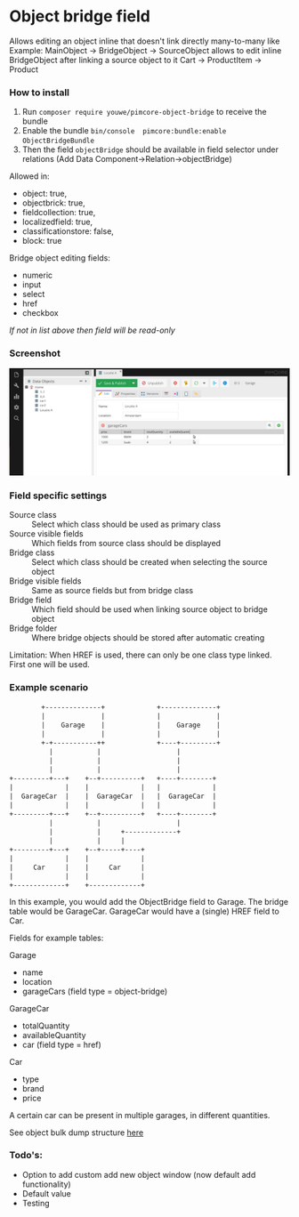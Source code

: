 # Object bridge field

Allows editing an object inline that doesn't link directly many-to-many like
Example:
MainObject -> BridgeObject -> SourceObject allows to edit inline BridgeObject after linking a source object to it
Cart -> ProductItem -> Product

### How to install

1. Run ``composer require youwe/pimcore-object-bridge`` to receive the bundle
2. Enable the bundle ``bin/console  pimcore:bundle:enable ObjectBridgeBundle``
3. Then the field ``objectBridge`` should be available in field selector under relations (Add Data Component->Relation->objectBridge)

Allowed in:
* object: true,
* objectbrick: true,
* fieldcollection: true,
* localizedfield: true,
* classificationstore: false,
* block: true

Bridge object editing fields:
* numeric
* input
* select
* href
* checkbox

*If not in list above then field will be read-only*

### Screenshot

![Screenshot of the bridge](Docs/img/screenshot.png)

### Field specific settings

<dl>
  <dt>Source class</dt>
  <dd>Select which class should be used as primary class</dd>

  <dt>Source visible fields</dt>
  <dd>Which fields from source class should be displayed</dd>

  <dt>Bridge class</dt>
  <dd>Select which class should be created when selecting the source object</dd>

  <dt>Bridge visible fields</dt>
  <dd>Same as source fields but from bridge class</dd>

  <dt>Bridge field</dt>
  <dd>Which field should be used when linking source object to bridge object</dd>

  <dt>Bridge folder</dt>
  <dd>Where bridge objects should be stored after automatic creating</dd>
</dl>
Limitation:
When HREF is used, there can only be one class type linked. First one will be used.

### Example scenario

            +--------------+             +--------------+
            |              |             |              |
            |    Garage    |             |    Garage    |
            |              |             |              |
            +-+-----------++             +----+---------+
              |           |                   |
              |           |                   |
              |           |                   |
    +---------+---+    +--+----------+   +----+--------+
    |             |    |             |   |             |
    |  GarageCar  |    |  GarageCar  |   |  GarageCar  |
    |             |    |             |   |             |
    +---------+---+    +--+----------+   +----+--------+
              |           |                   |
              |           |     +-------------+
              |           |     |
    +---------+---+    +--+-----+----+
    |             |    |             |
    |     Car     |    |     Car     |
    |             |    |             |
    +-------------+    +-------------+


In this example, you would add the ObjectBridge field to Garage.
The bridge table would be GarageCar.
GarageCar would have a (single) HREF field to Car. 

Fields for example tables:

Garage
* name
* location
* garageCars (field type = object-bridge)

GarageCar
* totalQuantity
* availableQuantity
* car (field type = href)

Car
* type
* brand
* price

A certain car can be present in multiple garages, in different quantities.

See object bulk dump structure [here](Docs/json/structure_bridge.json)

### Todo's:

* Option to add custom add new object window (now default add functionality)
* Default value
* Testing
